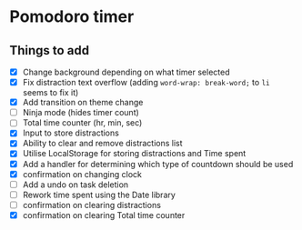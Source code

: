 # Pomodoro timer





## Things to add

* [x] Change background depending on what timer selected
* [x] Fix distraction text overflow (adding `word-wrap: break-word;` to `li` seems to fix it)
* [x] Add transition on theme change
* [ ] Ninja mode (hides timer count)
* [ ] Total time counter (hr, min, sec)
* [x] Input to store distractions
* [x] Ability to clear and remove distractions list
* [x] Utilise LocalStorage for storing distractions and Time spent
* [x] Add a handler for determining which type of countdown should be used
* [x] confirmation on changing clock
* [ ] Add a undo on task deletion
* [ ] Rework time spent using the Date library
* [ ] confirmation on clearing distractions
* [x] confirmation on clearing Total time counter